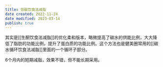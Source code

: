 ```yaml
---
title: 低碳饮食法减脂
date created: 2022-11-24
date modified: 2023-03-14
publish: true
---
```


其实是[[生酮饮食法减脂]]的优化柔和版本，略微提高了碳水的供能比例，大大降低了脂肪的功能比例，提升了蛋白质的功能比例。这个方法也是健美圈常用的[[碳水循环饮食法减脂]]里面的一个循环子部分。

6个月内的短期减脂，效果不错，但不能长期采用。
